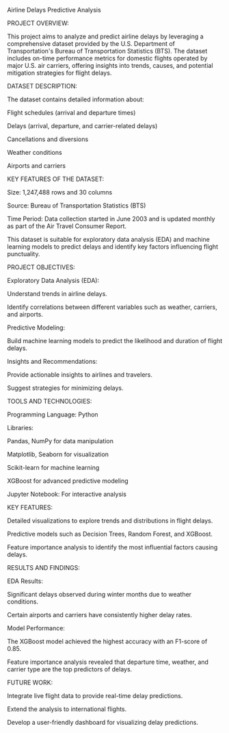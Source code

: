 Airline Delays Predictive Analysis

PROJECT OVERVIEW:

This project aims to analyze and predict airline delays by leveraging a comprehensive dataset provided by the U.S. Department of Transportation's Bureau of Transportation Statistics (BTS). The dataset includes on-time performance metrics for domestic flights operated by major U.S. air carriers, offering insights into trends, causes, and potential mitigation strategies for flight delays.

DATASET DESCRIPTION:

The dataset contains detailed information about:

Flight schedules (arrival and departure times)

Delays (arrival, departure, and carrier-related delays)

Cancellations and diversions

Weather conditions

Airports and carriers

KEY FEATURES OF THE DATASET:

Size: 1,247,488 rows and 30 columns

Source: Bureau of Transportation Statistics (BTS)

Time Period: Data collection started in June 2003 and is updated monthly as part of the Air Travel Consumer Report.

This dataset is suitable for exploratory data analysis (EDA) and machine learning models to predict delays and identify key factors influencing flight punctuality.

PROJECT OBJECTIVES:

Exploratory Data Analysis (EDA):

Understand trends in airline delays.

Identify correlations between different variables such as weather, carriers, and airports.

Predictive Modeling:

Build machine learning models to predict the likelihood and duration of flight delays.

Insights and Recommendations:

Provide actionable insights to airlines and travelers.

Suggest strategies for minimizing delays.

TOOLS AND TECHNOLOGIES:

Programming Language: Python

Libraries:

Pandas, NumPy for data manipulation

Matplotlib, Seaborn for visualization

Scikit-learn for machine learning

XGBoost for advanced predictive modeling

Jupyter Notebook: For interactive analysis

KEY FEATURES:

Detailed visualizations to explore trends and distributions in flight delays.

Predictive models such as Decision Trees, Random Forest, and XGBoost.

Feature importance analysis to identify the most influential factors causing delays.

RESULTS AND FINDINGS:

EDA Results:

Significant delays observed during winter months due to weather conditions.

Certain airports and carriers have consistently higher delay rates.

Model Performance:

The XGBoost model achieved the highest accuracy with an F1-score of 0.85.

Feature importance analysis revealed that departure time, weather, and carrier type are the top predictors of delays.

FUTURE WORK:

Integrate live flight data to provide real-time delay predictions.

Extend the analysis to international flights.

Develop a user-friendly dashboard for visualizing delay predictions.
